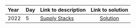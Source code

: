 | Year | Day | Link to description | Link to solution
|:---|:---|:---|:---:|
| 2022 | 5 | [Supply Stacks](https://adventofcode.com/2022/day/5) | [Solution](https://github.com/versenyi98/programming-contests/tree/master/Advent%20of%20Code/2022/Day%205%20-%20Supply%20Stacks)|
